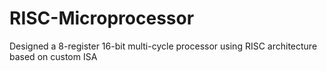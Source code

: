 # RISC-Microprocessor
Designed a 8-register 16-bit multi-cycle processor using RISC architecture based on custom ISA
